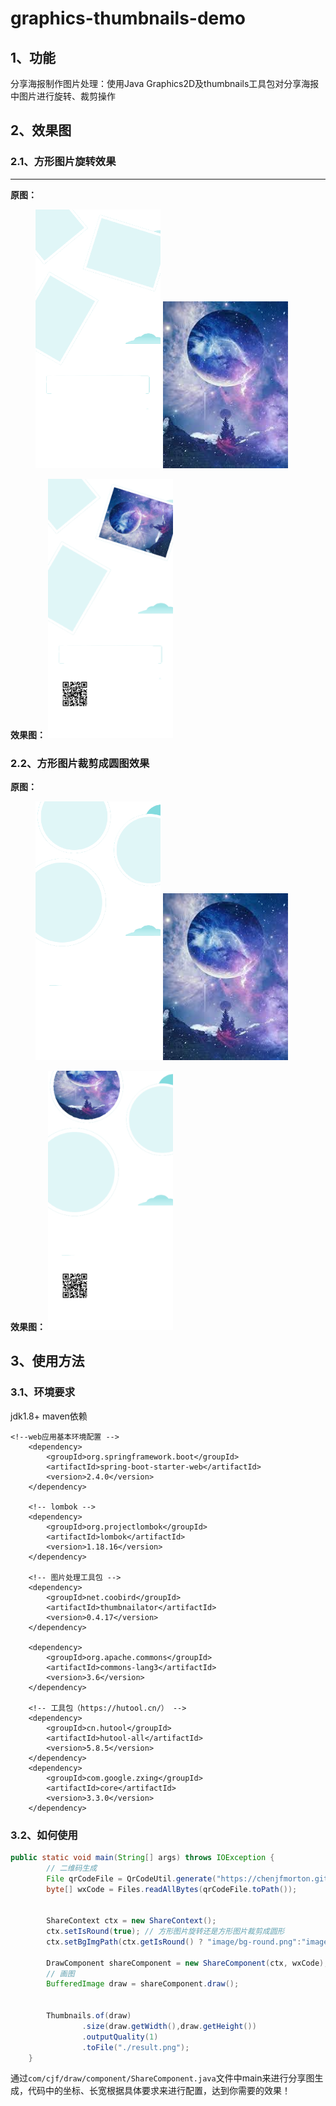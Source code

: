 # graphics-thumbnails-demo
## 1、功能
分享海报制作图片处理：使用Java Graphics2D及thumbnails工具包对分享海报中图片进行旋转、裁剪操作

## 2、效果图
### 2.1、方形图片旋转效果
------------
**原图：**

<figure class="half">
    <img src="./src/main/resources/image/bg-rotate.png" width="200">
    <img src="./src/main/resources/image/11.jpg" width="200">
</figure>


**效果图：**
<img src="./src/main/resources/image/rotate-result.png" title="Logo" width="200" /> 

### 2.2、方形图片裁剪成圆图效果
**原图：**
<figure class="half">
    <img src="./src/main/resources/image/bg-round.png" width="200">
    <img src="./src/main/resources/image/11.jpg" width="200">
</figure>

**效果图：**
<img src="./src/main/resources/image/round-result.png" title="Logo" width="200" /> 

## 3、使用方法
### 3.1、环境要求
jdk1.8+
maven依赖
```
<!--web应用基本环境配置 -->
    <dependency>
        <groupId>org.springframework.boot</groupId>
        <artifactId>spring-boot-starter-web</artifactId>
        <version>2.4.0</version>
    </dependency>

    <!-- lombok -->
    <dependency>
        <groupId>org.projectlombok</groupId>
        <artifactId>lombok</artifactId>
        <version>1.18.16</version>
    </dependency>

    <!-- 图片处理工具包 -->
    <dependency>
        <groupId>net.coobird</groupId>
        <artifactId>thumbnailator</artifactId>
        <version>0.4.17</version>
    </dependency>

    <dependency>
        <groupId>org.apache.commons</groupId>
        <artifactId>commons-lang3</artifactId>
        <version>3.6</version>
    </dependency>

    <!-- 工具包（https://hutool.cn/） -->
    <dependency>
        <groupId>cn.hutool</groupId>
        <artifactId>hutool-all</artifactId>
        <version>5.8.5</version>
    </dependency>
    <dependency>
        <groupId>com.google.zxing</groupId>
        <artifactId>core</artifactId>
        <version>3.3.0</version>
    </dependency>
```

### 3.2、如何使用
```java
public static void main(String[] args) throws IOException {
		// 二维码生成
		File qrCodeFile = QrCodeUtil.generate("https://chenjfmorton.github.io/", 192, 192, FileUtil.file("./qrcode.jpg"));
		byte[] wxCode = Files.readAllBytes(qrCodeFile.toPath());


		ShareContext ctx = new ShareContext();
		ctx.setIsRound(true); // 方形图片旋转还是方形图片裁剪成圆形
		ctx.setBgImgPath(ctx.getIsRound() ? "image/bg-round.png":"image/bg-rotate.png");

		DrawComponent shareComponent = new ShareComponent(ctx, wxCode);
		// 画图
		BufferedImage draw = shareComponent.draw();


		Thumbnails.of(draw)
				.size(draw.getWidth(),draw.getHeight())
				.outputQuality(1)
				.toFile("./result.png");
	}
```
通过`com/cjf/draw/component/ShareComponent.java`文件中main来进行分享图生成，代码中的坐标、长宽根据具体要求来进行配置，达到你需要的效果！